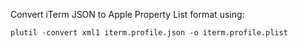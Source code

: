 Convert iTerm JSON to Apple Property List format using:

```
plutil -convert xml1 iterm.profile.json -o iterm.profile.plist
```
